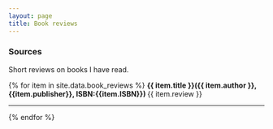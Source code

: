 ```yaml
---
layout: page
title: Book reviews
---
```


### Sources

Short reviews on books I have read.

{% for item in site.data.book_reviews %}
    <strong>{{ item.title }}({{ item.author }}, {{item.publisher}}, ISBN:{{item.ISBN}}) </strong>
    {{ item.review }}
    <hr/>
{% endfor %}
